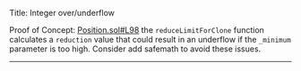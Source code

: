 Title: Integer over/underflow

Proof of Concept:
[Position.sol#L98](https://github.com/code-423n4/2023-04-frankencoin/blob/main/contracts/Position.sol#L98)
the `reduceLimitForClone` function calculates a `reduction` value that could result in an underflow if the `_minimum` parameter is too high. Consider add safemath to avoid these issues.
________________________________________________________________________



